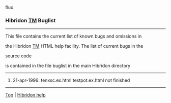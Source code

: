 flux


###   Hibridon [TM](copyright.html)       Buglist


------------------------------


This file contains the current list of known bugs and omissions in

the Hibridon [TM](copyright.html)       HTML help facility.  The list of current bugs in the

source code

is contained in the file  buglist  in the main Hibridon directory


------------------------------


1. 21-apr-1996:  tenxsc.ex.html testpot.ex.html not finished


------------------------------
[Top](buglist.html)    |  [Hibridon help](hibhelp.html)
